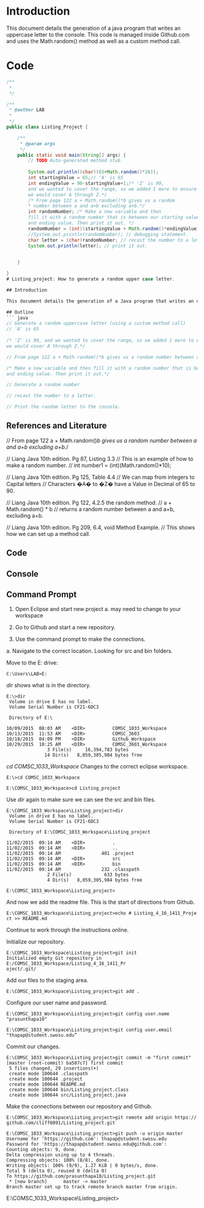 # Introduction
This document details the generation of a java program that writes an uppercase letter to the console. This code is managed inside Github.com and uses the Math.random() method as well as a custom method call.

# Code
```java
/**
 * 
 */

/**
 * @author LAB
 *
 */
public class Listing_Project {

	/**
	 * @param args
	 */
	public static void main(String[] args) {
		// TODO Auto-generated method stub
		
		System.out.println((char)(65+Math.random()*26));
		int startingValue = 65;// 'A' is 65
		int endingValue = 90-startingValue+1;/* 'Z' is 90,
		and we wanted to cover the range, so we added 1 more to ensure
		we would cover A through Z.*/
		/* From page 122 a + Math.random()*b gives us a random
		* number between a and a+b excluding a+b.*/
		int randomNumber; /* Make a new variable and then
		fill it with a random number that is between our starting value
		and ending value. Then print it out. */
		randomNumber = (int)(startingValue + Math.random()*endingValue);
		//System.out.println(randomNumber); // debugging statement.
		char letter = (char)randomNumber; // recast the number to a letter.
		System.out.println(letter); // print it out.
		

	}

}
# Listing_project: How to generate a random upper case letter.

## Introduction

This document details the generation of a Java program that writes an uppercase letter to the console. This code is managed inside Github.com and uses the Math.random() method as well as a custom method call.

## Outline
``` java
// Generate a random uppercase letter (using a custom method call)
// 'A' is 65
				
/* 'Z' is 90, and we wanted to cover the range, so we added 1 more to ensure	
we would cover A through Z.*/

// From page 122 a + Math.random()*b gives us a random number between a and a+b excluding a+b.

/* Make a new variable and then fill it with a random number that is between our starting value
and ending value. Then print it out.*/ 

// Generate a random number

// recast the number to a letter.

// Print the random letter to the console.
```

## References and Literature
// From page 122 a + Math.random()*b gives us a random
  number between a and a+b excluding a+b.*/

// Liang Java 10th edition. Pg 87, Listing 3.3
// This is an example of how to make a random number.
// int number1 = (int)(Math.random()*10);

// Liang Java 10th edition. Pg 125, Table 4.4
// We can map from integers to Capital letters
// Characters �A� to �Z� have a Value in Decimal of 65 to 90.

// Liang Java 10th edition. Pg 122, 4.2.5 the random method.
// a + Math.random() * b
// returns a random number between a and a+b, excluding a+b.

// Liang Java 10th edition. Pg 209, 6.4, void Method Example.
// This shows how we can set up a method call.

## Code

## Console

## Command Prompt

1. Open Eclipse and start new project
	a. may need to change to your workspace
2. Go to Github and start a new repository.

3. Use the command prompt to make the connections.


a. Navigate to the correct location. Looking for src and bin folders.

Move to the E: drive:
```
C:\Users\LAB>E:
```
*dir* shows what is in the directory.
```
E:\>dir
 Volume in drive E has no label.
 Volume Serial Number is CF21-6DC3

 Directory of E:\

10/09/2015  08:03 AM    <DIR>          COMSC_1033_Workspace
10/13/2015  11:53 AM    <DIR>          COMSC_3603
10/18/2015  04:09 PM    <DIR>          Github_Workspace
10/29/2015  10:25 AM    <DIR>          COMSC_3603_Workspace
               3 File(s)     16,394,783 bytes
              14 Dir(s)   8,059,305,984 bytes free
```
*cd COMSC_1033_Workspace* Changes to the correct eclipse workspace.
```
E:\>cd COMSC_1033_Workspace

E:\COMSC_1033_Workspace>cd Listing_project
```
Use *dir* again to make sure we can see the src and bin files.
```
E:\COMSC_1033_Workspace\Listing_project>dir
 Volume in drive E has no label.
 Volume Serial Number is CF21-6DC3

 Directory of E:\COMSC_1033_Workspace\Listing_project

11/02/2015  09:14 AM    <DIR>          .
11/02/2015  09:14 AM    <DIR>          ..
11/02/2015  09:14 AM               401 .project
11/02/2015  09:14 AM    <DIR>          src
11/02/2015  09:14 AM    <DIR>          bin
11/02/2015  09:14 AM               232 .classpath
               2 File(s)            633 bytes
               4 Dir(s)   8,059,305,984 bytes free

E:\COMSC_1033_Workspace\Listing_project>
```
And now we add the readme file. This is the start of directions from Github.
```
E:\COMSC_1033_Workspace\Listing_project>echo # Listing_4_16_1411_Proje
ct >> README.md
```
Continue to work through the instructions online.

Initialize our repository.
```
E:\COMSC_1033_Workspace\Listing_project>git init
Initialized empty Git repository in E:/COMSC_1033_Workspace/Listing_4_16_1411_Pr
oject/.git/
```
Add our files to the staging area.
```
E:\COMSC_1033_Workspace\Listing_project>git add .
```
Configure our user name and password.
```
E:\COMSC_1033_Workspace\Listing_project>git config user.name "prasunthapa10"

E:\COMSC_1033_Workspace\Listing_project>git config user.email "thapap@student.swosu.edu”
```
Commit our changes.
```
E:\COMSC_1033_Workspace\Listing_project>git commit -m "first commit"
[master (root-commit) ba507c7] first commit
 5 files changed, 29 insertions(+)
 create mode 100644 .classpath
 create mode 100644 .project
 create mode 100644 README.md
 create mode 100644 bin/Listing_project.class
 create mode 100644 src/Listing_project.java
```
Make the connections between our repository and Github.
```
E:\COMSC_1033_Workspace\Listing_project>git remote add origin https://
github.com/cliff0891/Listing_project.git

E:\COMSC_1033_Workspace\Listing_project>git push -u origin master
Username for 'https://github.com': thapap@student.swosu.edu
Password for 'https://thapap@student.swosu.edu@github.com':
Counting objects: 9, done.
Delta compression using up to 4 threads.
Compressing objects: 100% (8/8), done.
Writing objects: 100% (9/9), 1.27 KiB | 0 bytes/s, done.
Total 9 (delta 0), reused 0 (delta 0)
To https://github.com/prasunthapa10/Listing_project.git
 * [new branch]      master -> master
Branch master set up to track remote branch master from origin.
```

E:\COMSC_1033_Workspace\Listing_project>


